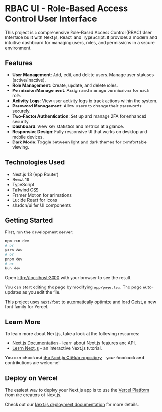 
# RBAC UI - Role-Based Access Control User Interface

This project is a comprehensive Role-Based Access Control (RBAC) User Interface built with Next.js, React, and TypeScript. It provides a modern and intuitive dashboard for managing users, roles, and permissions in a secure environment.

## Features

- **User Management**: Add, edit, and delete users. Manage user statuses (active/inactive).
- **Role Management**: Create, update, and delete roles.
- **Permission Management**: Assign and manage permissions for each role.
- **Activity Logs**: View user activity logs to track actions within the system.
- **Password Management**: Allow users to change their passwords securely.
- **Two-Factor Authentication**: Set up and manage 2FA for enhanced security.
- **Dashboard**: View key statistics and metrics at a glance.
- **Responsive Design**: Fully responsive UI that works on desktop and mobile devices.
- **Dark Mode**: Toggle between light and dark themes for comfortable viewing.

## Technologies Used

- Next.js 13 (App Router)
- React 18
- TypeScript
- Tailwind CSS
- Framer Motion for animations
- Lucide React for icons
- shadcn/ui for UI components

## Getting Started

First, run the development server:

```bash
npm run dev
# or
yarn dev
# or
pnpm dev
# or
bun dev
```

Open [http://localhost:3000](http://localhost:3000) with your browser to see the result.

You can start editing the page by modifying `app/page.tsx`. The page auto-updates as you edit the file.

This project uses [`next/font`](https://nextjs.org/docs/app/building-your-application/optimizing/fonts) to automatically optimize and load [Geist](https://vercel.com/font), a new font family for Vercel.

## Learn More

To learn more about Next.js, take a look at the following resources:

- [Next.js Documentation](https://nextjs.org/docs) - learn about Next.js features and API.
- [Learn Next.js](https://nextjs.org/learn) - an interactive Next.js tutorial.

You can check out [the Next.js GitHub repository](https://github.com/vercel/next.js) - your feedback and contributions are welcome!

## Deploy on Vercel

The easiest way to deploy your Next.js app is to use the [Vercel Platform](https://vercel.com/new?utm_medium=default-template&filter=next.js&utm_source=create-next-app&utm_campaign=create-next-app-readme) from the creators of Next.js.

Check out our [Next.js deployment documentation](https://nextjs.org/docs/app/building-your-application/deploying) for more details.
